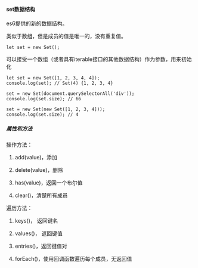 #### set数据结构

es6提供的新的数据结构。

类似于数组，但是成员的值是唯一的，没有重复值。

```
let set = new Set();
```

可以接受一个数组（或者具有iterable接口的其他数据结构）作为参数，用来初始化

```
let set = new Set([1, 2, 3, 4, 4]);
console.log(set); // Set(4) {1, 2, 3, 4}

set = new Set(document.querySelectorAll('div'));
console.log(set.size); // 66

set = new Set(new Set([1, 2, 3, 4]));
console.log(set.size); // 4
```

##### 属性和方法

操作方法：

1. add(value)，添加

2. delete(value)，删除

3. has(value)，返回一个布尔值

4. clear()，清楚所有成员

遍历方法：

1. keys()， 返回键名

2. values()， 返回键值

3. entries()，返回键值对

4. forEach()，使用回调函数遍历每个成员，无返回值